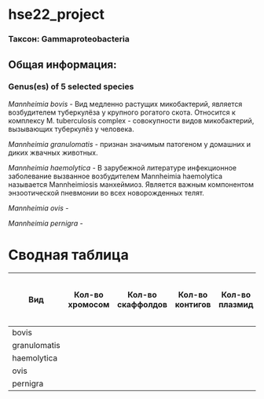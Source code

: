# hse22_project
### Таксон: Gammaproteobacteria
## Общая информация:
### Genus(es) of 5 selected species
*Mannheimia bovis* - Вид медленно растущих микобактерий, является возбудителем туберкулёза у крупного рогатого скота. Относится к комплексу M. tuberculosis complex - совокупности видов микобактерий, вызывающих туберкулёз у человека.

*Mannheimia granulomatis* - признан значимым патогеном у домашних и диких жвачных животных.

*Mannheimia haemolytica* - В зарубежной литературе инфекционное заболевание вызванное возбудителем Mannheimia haemolytica называется Mannheimiosis манхеймиоз. Является важным компонентом энзоотической пневмонии во всех новорожденных телят.

*Mannheimia ovis* - 

*Mannheimia pernigra* - 

# Сводная таблица

| Вид  |  Кол-во хромосом | Кол-во скаффолдов | Кол-во контигов | Кол-во плазмид | Общая длина | Кол-во аннотированных генов | Кол-во предсказанных участков z-dna | Кол-во участков с zh-score > 500 | общая длина  |
|---|---|---|---|---|---|---|---|---|---|
| bovis |   |   |   |   |   |   |   |   |   |
| granulomatis  |   |   |   |   |   |   |   |   |   |
| haemolytica  |   |   |   |   |   |   |   |   |   |
| ovis  |   |   |   |   |   |   |   |   |   |
| pernigra |   |   |   |   |   |   |   |   |   |
